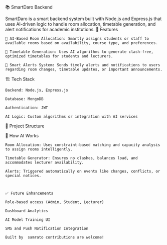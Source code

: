 📚 SmartDaro Backend

SmartDaro is a smart backend system built with Node.js and Express.js that uses AI-driven logic to handle room allocation, timetable generation, and alert notifications for academic institutions.
🚀 Features

    🧠 AI-Based Room Allocation: Smartly assigns students or staff to available rooms based on availability, course type, and preferences.

    📅 Timetable Generation: Uses AI algorithms to generate clash-free, optimized timetables for students and lecturers.

    🔔 Smart Alerts System: Sends timely alerts and notifications to users regarding room changes, timetable updates, or important announcements.

🏗️ Tech Stack

    Backend: Node.js, Express.js

    Database: MongoDB

    Authentication: JWT

    AI Logic: Custom algorithms or integration with AI services 

📁 Project Structure




🧠 How AI Works

    Room Allocation: Uses constraint-based matching and capacity analysis to assign rooms intelligently.

    Timetable Generator: Ensures no clashes, balances load, and accommodates lecturer availability.

    Alerts: Triggered automatically on events like changes, conflicts, or special notices.



    ✅ Future Enhancements
   
    Role-based access (Admin, Student, Lecturer)

    Dashboard Analytics

    AI Model Training UI

    SMS and Push Notification Integration

    Built by  samrato contributions are welcome!